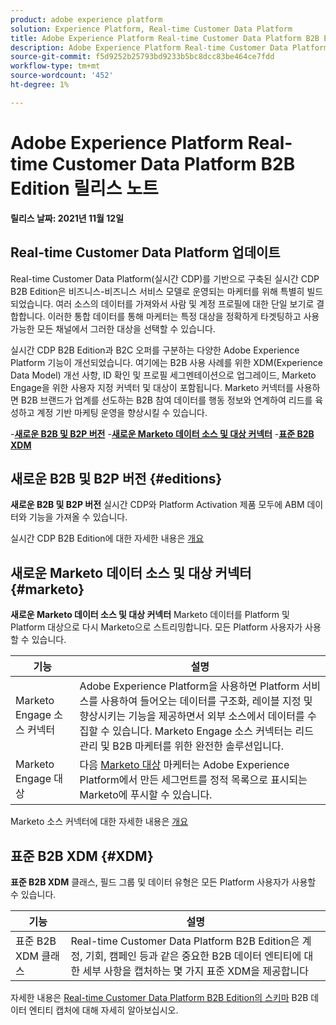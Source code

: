 ```yaml
---
product: adobe experience platform
solution: Experience Platform, Real-time Customer Data Platform
title: Adobe Experience Platform Real-time Customer Data Platform B2B Edition 릴리스 노트
description: Adobe Experience Platform Real-time Customer Data Platform B2B Edition에 대한 최신 릴리스 노트입니다.
source-git-commit: f5d9252b25793bd9233b5bc8dcc83be464ce7fdd
workflow-type: tm+mt
source-wordcount: '452'
ht-degree: 1%

---
```


# Adobe Experience Platform Real-time Customer Data Platform B2B Edition 릴리스 노트

**릴리스 날짜: 2021년 11월 12일**

## Real-time Customer Data Platform 업데이트

Real-time Customer Data Platform(실시간 CDP)를 기반으로 구축된 실시간 CDP B2B Edition은 비즈니스-비즈니스 서비스 모델로 운영되는 마케터를 위해 특별히 빌드되었습니다. 여러 소스의 데이터를 가져와서 사람 및 계정 프로필에 대한 단일 보기로 결합합니다. 이러한 통합 데이터를 통해 마케터는 특정 대상을 정확하게 타겟팅하고 사용 가능한 모든 채널에서 그러한 대상을 선택할 수 있습니다.

실시간 CDP B2B Edition과 B2C 오퍼를 구분하는 다양한 Adobe Experience Platform 기능이 개선되었습니다. 여기에는 B2B 사용 사례를 위한 XDM(Experience Data Model) 개선 사항, ID 확인 및 프로필 세그멘테이션으로 업그레이드, Marketo Engage을 위한 사용자 지정 커넥터 및 대상이 포함됩니다. Marketo 커넥터를 사용하면 B2B 브랜드가 업계를 선도하는 B2B 참여 데이터를 행동 정보와 연계하여 리드를 육성하고 계정 기반 마케팅 운영을 향상시킬 수 있습니다.

-[**새로운 B2B 및 B2P 버전**](#editions)
-[**새로운 Marketo 데이터 소스 및 대상 커넥터**](#marketo)
-[**표준 B2B XDM**](#XDM)

## 새로운 B2B 및 B2P 버전 {#editions}

**새로운 B2B 및 B2P 버전** 실시간 CDP와 Platform Activation 제품 모두에 ABM 데이터와 기능을 가져올 수 있습니다.

실시간 CDP B2B Edition에 대한 자세한 내용은 [개요](./b2b-overview.md)

## 새로운 Marketo 데이터 소스 및 대상 커넥터 {#marketo}

**새로운 Marketo 데이터 소스 및 대상 커넥터** Marketo 데이터를 Platform 및 Platform 대상으로 다시 Marketo으로 스트리밍합니다. 모든 Platform 사용자가 사용할 수 있습니다.

| 기능 | 설명 |
|---|---|
| Marketo Engage 소스 커넥터 | Adobe Experience Platform을 사용하면 Platform 서비스를 사용하여 들어오는 데이터를 구조화, 레이블 지정 및 향상시키는 기능을 제공하면서 외부 소스에서 데이터를 수집할 수 있습니다. Marketo Engage 소스 커넥터는 리드 관리 및 B2B 마케터를 위한 완전한 솔루션입니다. |
| Marketo Engage 대상 | 다음 [Marketo 대상](https://experienceleague.adobe.com/docs/experience-platform/destinations/catalog/adobe/marketo-engage.html) 마케터는 Adobe Experience Platform에서 만든 세그먼트를 정적 목록으로 표시되는 Marketo에 푸시할 수 있습니다. |

Marketo 소스 커넥터에 대한 자세한 내용은 [개요](../sources/connectors/adobe-applications/marketo/marketo.md)

## 표준 B2B XDM {#XDM}

**표준 B2B XDM** 클래스, 필드 그룹 및 데이터 유형은 모든 Platform 사용자가 사용할 수 있습니다.

| 기능 | 설명 |
|---|---|
| 표준 B2B XDM 클래스 | Real-time Customer Data Platform B2B Edition은 계정, 기회, 캠페인 등과 같은 중요한 B2B 데이터 엔티티에 대한 세부 사항을 캡처하는 몇 가지 표준 XDM을 제공합니다 |

자세한 내용은 [Real-time Customer Data Platform B2B Edition의 스키마](./schemas/b2b.md) B2B 데이터 엔티티 캡처에 대해 자세히 알아보십시오.
